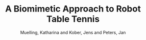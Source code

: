 ---
collection: journal
permalink: /publications/Muelling2011AB
pubtype: journal 
title: "A Biomimetic Approach to Robot Table Tennis" 
author: "Muelling, Katharina and Kober, Jens and Peters, Jan" 
year: 2011
avenue: Adaptive Behavior 
url:  
pages: 359--376 
code:  
video: https://youtu.be/BcJ4S4L1n78 
abstract: 
---